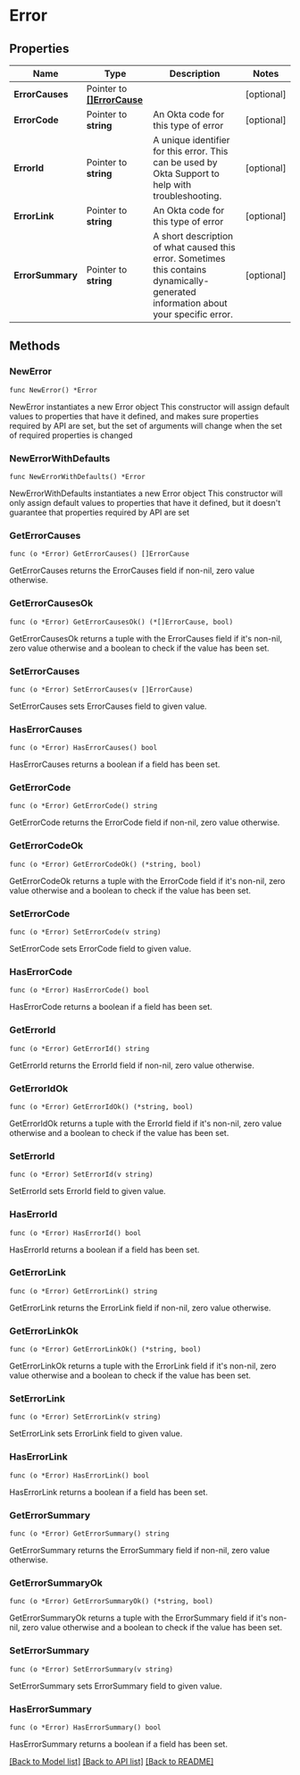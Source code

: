 # Error

## Properties

Name | Type | Description | Notes
------------ | ------------- | ------------- | -------------
**ErrorCauses** | Pointer to [**[]ErrorCause**](ErrorCause.md) |  | [optional] 
**ErrorCode** | Pointer to **string** | An Okta code for this type of error | [optional] 
**ErrorId** | Pointer to **string** | A unique identifier for this error. This can be used by Okta Support to help with troubleshooting. | [optional] 
**ErrorLink** | Pointer to **string** | An Okta code for this type of error | [optional] 
**ErrorSummary** | Pointer to **string** | A short description of what caused this error. Sometimes this contains dynamically-generated information about your specific error. | [optional] 

## Methods

### NewError

`func NewError() *Error`

NewError instantiates a new Error object
This constructor will assign default values to properties that have it defined,
and makes sure properties required by API are set, but the set of arguments
will change when the set of required properties is changed

### NewErrorWithDefaults

`func NewErrorWithDefaults() *Error`

NewErrorWithDefaults instantiates a new Error object
This constructor will only assign default values to properties that have it defined,
but it doesn't guarantee that properties required by API are set

### GetErrorCauses

`func (o *Error) GetErrorCauses() []ErrorCause`

GetErrorCauses returns the ErrorCauses field if non-nil, zero value otherwise.

### GetErrorCausesOk

`func (o *Error) GetErrorCausesOk() (*[]ErrorCause, bool)`

GetErrorCausesOk returns a tuple with the ErrorCauses field if it's non-nil, zero value otherwise
and a boolean to check if the value has been set.

### SetErrorCauses

`func (o *Error) SetErrorCauses(v []ErrorCause)`

SetErrorCauses sets ErrorCauses field to given value.

### HasErrorCauses

`func (o *Error) HasErrorCauses() bool`

HasErrorCauses returns a boolean if a field has been set.

### GetErrorCode

`func (o *Error) GetErrorCode() string`

GetErrorCode returns the ErrorCode field if non-nil, zero value otherwise.

### GetErrorCodeOk

`func (o *Error) GetErrorCodeOk() (*string, bool)`

GetErrorCodeOk returns a tuple with the ErrorCode field if it's non-nil, zero value otherwise
and a boolean to check if the value has been set.

### SetErrorCode

`func (o *Error) SetErrorCode(v string)`

SetErrorCode sets ErrorCode field to given value.

### HasErrorCode

`func (o *Error) HasErrorCode() bool`

HasErrorCode returns a boolean if a field has been set.

### GetErrorId

`func (o *Error) GetErrorId() string`

GetErrorId returns the ErrorId field if non-nil, zero value otherwise.

### GetErrorIdOk

`func (o *Error) GetErrorIdOk() (*string, bool)`

GetErrorIdOk returns a tuple with the ErrorId field if it's non-nil, zero value otherwise
and a boolean to check if the value has been set.

### SetErrorId

`func (o *Error) SetErrorId(v string)`

SetErrorId sets ErrorId field to given value.

### HasErrorId

`func (o *Error) HasErrorId() bool`

HasErrorId returns a boolean if a field has been set.

### GetErrorLink

`func (o *Error) GetErrorLink() string`

GetErrorLink returns the ErrorLink field if non-nil, zero value otherwise.

### GetErrorLinkOk

`func (o *Error) GetErrorLinkOk() (*string, bool)`

GetErrorLinkOk returns a tuple with the ErrorLink field if it's non-nil, zero value otherwise
and a boolean to check if the value has been set.

### SetErrorLink

`func (o *Error) SetErrorLink(v string)`

SetErrorLink sets ErrorLink field to given value.

### HasErrorLink

`func (o *Error) HasErrorLink() bool`

HasErrorLink returns a boolean if a field has been set.

### GetErrorSummary

`func (o *Error) GetErrorSummary() string`

GetErrorSummary returns the ErrorSummary field if non-nil, zero value otherwise.

### GetErrorSummaryOk

`func (o *Error) GetErrorSummaryOk() (*string, bool)`

GetErrorSummaryOk returns a tuple with the ErrorSummary field if it's non-nil, zero value otherwise
and a boolean to check if the value has been set.

### SetErrorSummary

`func (o *Error) SetErrorSummary(v string)`

SetErrorSummary sets ErrorSummary field to given value.

### HasErrorSummary

`func (o *Error) HasErrorSummary() bool`

HasErrorSummary returns a boolean if a field has been set.


[[Back to Model list]](../README.md#documentation-for-models) [[Back to API list]](../README.md#documentation-for-api-endpoints) [[Back to README]](../README.md)


